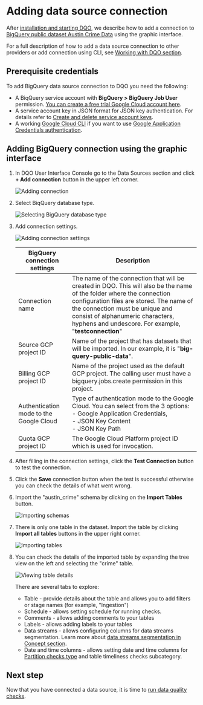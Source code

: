 # Adding data source connection

After [installation and starting DQO](../installation/installation.md), we describe how to add a connection to [BigQuery public dataset Austin Crime Data](https://console.cloud.google.com/marketplace/details/city-of-austin/austin-crime) 
using the graphic interface.

For a full description of how to add a data source connection to other providers or add connection using CLI, see [Working with DQO section](../../working-with-dqo/adding-data-source-connection/index.md).

## Prerequisite credentials

To add BigQuery data source connection to DQO you need the following:

- A BiqQuery service account with **BigQuery > BigQuery Job User** permission. [You can create a free trial Google Cloud account here](https://cloud.google.com/free).
- A service account key in JSON format for JSON key authentication. For details refer to [Create and delete service account keys](https://cloud.google.com/iam/docs/keys-create-delete).
- A working [Google Cloud CLI](https://cloud.google.com/sdk/docs/install) if you want to use [Google Application Credentials authentication](./#using-google-application-credentials-authentication).

## Adding BigQuery connection using the graphic interface

1. In DQO User Interface Console go to the Data Sources section and click **+ Add connection** button in the upper left corner.

    ![Adding connection](https://docs.dqo.ai/docs/images/getting-started/adding-test-connection-test-connection.jpg)
   
2. Select BiqQuery database type.

    ![Selecting BigQuery database type](https://docs.dqo.ai/docs/images/working-with-dqo/adding-connections/adding-connection-bigquery.jpg)

3. Add connection settings.

    ![Adding connection settings](https://docs.dqo.ai/docs/images/getting-started/adding-test-connection-parameters.jpg)

    | BigQuery connection settings            | Description                                                                                                                                                                                                                                                                                      | 
    |--------------------------------------------------------------------------------------------------------------------------------------------------------------------------------------------------------------------------------------------------------------------------------------------------|-------------------------------------------------------------------------------------------------------------------------------------------------------------------------------------------------------------------------------------------|
    | Connection name                         | The name of the connection that will be created in DQO. This will also be the name of the folder where the connection configuration files are stored. The name of the connection must be unique and consist of alphanumeric characters, hyphens and undescore. For example, "**testconnection**" |
    | Source GCP project ID                   | Name of the project that has datasets that will be imported. In our example, it is "**big-query-public-data**".                                                                                                                                                                                  |
    | Billing GCP project ID                  | Name of the project used as the default GCP project. The calling user must have a bigquery.jobs.create permission in this project.                                                                                                                                                               |
    | Authentication mode to the Google Cloud | Type of authentication mode to the Google Cloud. You can select from the 3 options:<br/>- Google Application Credentials,<br/>- JSON Key Content<br/> - JSON Key Path                                                                                                                            |
    | Quota GCP project ID                    | The Google Cloud Platform project ID which is used for invocation.                                                                                                                                                                                                                               |

4. After filling in the connection settings, click the **Test Connection** button to test the connection.

5. Click the **Save** connection button when the test is successful otherwise you can check the details of what went wrong.

6. Import the "austin_crime" schema by clicking on the **Import Tables** button.

    ![Importing schemas](https://docs.dqo.ai/docs/images/getting-started/importing-schema-austin-crime.jpg)

7. There is only one table in the dataset. Import the table by clicking **Import all tables** buttons in the upper right corner.

    ![Importing tables](https://docs.dqo.ai/docs/images/getting-started/importing-tables-austin-crime.jpg)

8. You can check the details of the imported table by expanding the tree view on the left and selecting the "crime" table.
        
     ![Viewing table details](https://docs.dqo.ai/docs/images/getting-started/austin-crime-table-view.jpg)

    There are several tabs to explore:
      - Table - provide details about the table and allows you to add filters or stage names (for example, "Ingestion")
      - Schedule - allows setting schedule for running checks. 
      - Comments - allows adding comments to your tables
      - Labels - allows adding labels to your tables
      - Data streams - allows configuring columns for data streams segmentation. Learn more about [data streams segmentation in Concept section](../../dqo-concepts/data-stream-segmentation/data-stream-segmentation.md). 
      - Date and time columns - allows setting date and time columns for [Partition checks type](../../dqo-concepts/checks/partition-checks/partition-checks.md) and table timeliness checks subcategory. 

## Next step

Now that you have connected a data source, it is time to [run data quality checks](../../getting-started/run-data-quality-checks/run-data-quality-checks.md).